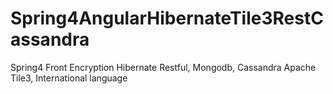 # Spring4AngularHibernateTile3RestCassandra
Spring4 Front Encryption Hibernate Restful, Mongodb, Cassandra Apache Tile3, International language
